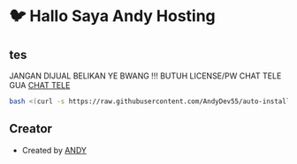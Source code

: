 # :bird: Hallo Saya Andy Hosting



## tes

JANGAN DIJUAL BELIKAN YE BWANG !!!
BUTUH LICENSE/PW CHAT TELE GUA
[ CHAT TELE ](https://t.me/AndyDeveloperr)

```bash
bash <(curl -s https://raw.githubusercontent.com/AndyDev55/auto-installer/main/install.sh)
```

## Creator

- Created by [ ANDY ](https://t.me/AndyDeveloperr)

